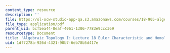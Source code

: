 ```yaml
---
content_type: resource
description: ''
file: https://ol-ocw-studio-app-qa.s3.amazonaws.com/courses/18-905-algebraic-topology-i-fall-2016/1df7278a926d432190b76eb78b5d417e_MIT18_905F16_lec18.pdf
file_type: application/pdf
parent_uid: bcf5ea44-8eaf-4061-1306-7783e9ccc369
resourcetype: Document
title: 'Algebraic Topology I: Lecture 18 Euler Characteristic and Homology Approximation'
uid: 1df7278a-926d-4321-90b7-6eb78b5d417e
---
```

